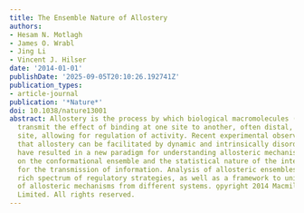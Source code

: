 ```yaml
---
title: The Ensemble Nature of Allostery
authors:
- Hesam N. Motlagh
- James O. Wrabl
- Jing Li
- Vincent J. Hilser
date: '2014-01-01'
publishDate: '2025-09-05T20:10:26.192741Z'
publication_types:
- article-journal
publication: '*Nature*'
doi: 10.1038/nature13001
abstract: Allostery is the process by which biological macromolecules (mostly proteins)
  transmit the effect of binding at one site to another, often distal, functional
  site, allowing for regulation of activity. Recent experimental observations demonstrating
  that allostery can be facilitated by dynamic and intrinsically disordered proteins
  have resulted in a new paradigm for understanding allosteric mechanisms, which focuses
  on the conformational ensemble and the statistical nature of the interactions responsible
  for the transmission of information. Analysis of allosteric ensembles reveals a
  rich spectrum of regulatory strategies, as well as a framework to unify the description
  of allosteric mechanisms from different systems. o̧pyright 2014 Macmillan Publishers
  Limited. All rights reserved.
---
```

